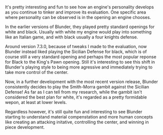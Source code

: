 It's pretty interesting and fun to see how an engine's personality develops as you continue to tinker and improve its evaluation. One
specific area where personality can be observed is in the opening an engine chooses. 

In the earlier versions of Blunder, they played pretty standard openings for white and black. Usually with white my engine would play into something like 
an Italian game, and with black usually a four knights defense.

Around version 7.3.0, because of tweaks I made to the evaluation, now Blunder instead liked playing the Sicilian Defense for black, which is of course still a very standard opening 
and perhaps the most popular reponse for Black to the King's Pawn opening. Still it's interesting to see this shift in Blunder's playing style to being more agressive and immediately
trying to take more control of the center.

Now, in a further development with the most recent version release, Blunder consistently decides to play the Smith-Morra gambit against the Sicilian Defense! As far as I can tell
from my research, while the gambit isn't considered the best plan for white, it's regarded as a pretty formidable wepon, at least at lower levels. 

Regardless however, it's still quite fun and interesting to see Blunder starting to understand material compenstation and more human concepts like creating an attacking initative, 
controlling the center, and winning in piece development.
